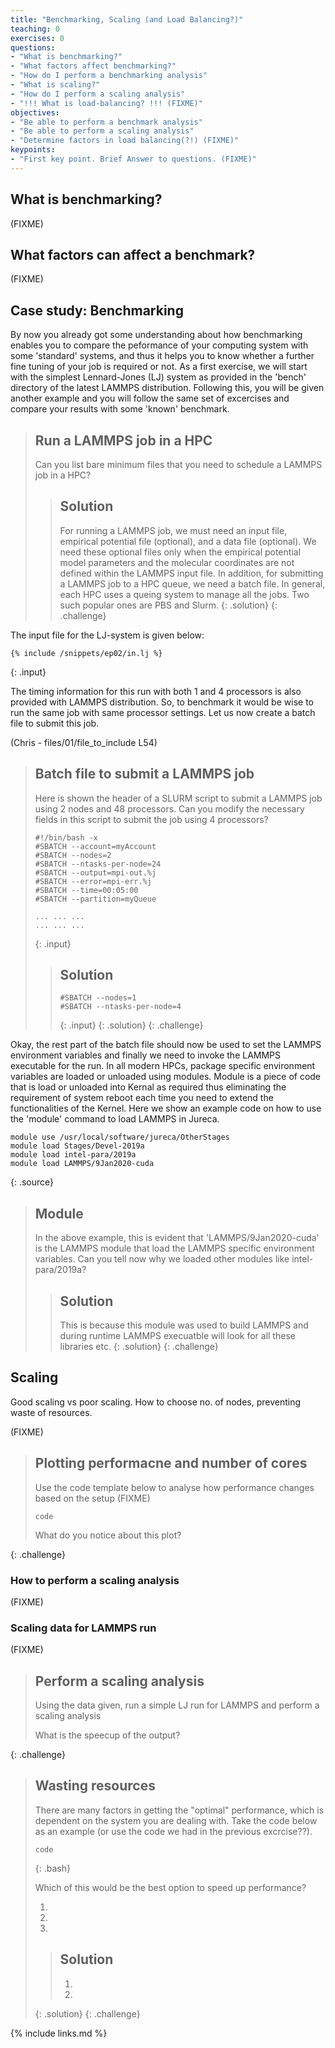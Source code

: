 ```yaml
---
title: "Benchmarking, Scaling (and Load Balancing?)"
teaching: 0
exercises: 0
questions:
- "What is benchmarking?"
- "What factors affect benchmarking?"
- "How do I perform a benchmarking analysis"
- "What is scaling?"
- "How do I perform a scaling analysis"
- "!!! What is load-balancing? !!! (FIXME)"
objectives:
- "Be able to perform a benchmark analysis"
- "Be able to perform a scaling analysis"
- "Determine factors in load balancing(?!) (FIXME)"
keypoints:
- "First key point. Brief Answer to questions. (FIXME)"
---
```


## What is benchmarking?

(FIXME)

## What factors can affect a benchmark?

(FIXME)

## Case study: Benchmarking

By now you already got some understanding about how benchmarking enables you to compare the peformance of your computing system with some 'standard' systems, and thus it helps you to know whether a further fine tuning of your job is required or not. 
As a first exercise, we will start with the simplest Lennard-Jones (LJ) system as provided in the 'bench' directory of the latest LAMMPS distribution. Following this, you will be given another example and you will follow the same set of excercises and compare your results with some 'known' benchmark.

> ## Run a LAMMPS job in a HPC
> Can you list bare minimum files that you need to schedule a LAMMPS job in a HPC?
> > ## Solution
> > For running a LAMMPS job, we must need an input file, empirical potential file (optional), and a data file (optional). We need these optional files only when the empirical potential model parameters and the molecular coordinates are not defined within the LAMMPS input file. In addition, for submitting a LAMMPS job to a HPC queue, we need a batch file. In general, each HPC uses a queing system to manage all the jobs. Two such popular ones are PBS and Slurm. 
> {: .solution}
{: .challenge}

The input file for the LJ-system is given below: 
```
{% include /snippets/ep02/in.lj %}
```
{: .input}


The timing information for this run with both 1 and 4 processors is also provided with LAMMPS distribution. So, to benchmark it would be wise to run the same job with same processor settings. Let us now create a batch file to submit this job. 

(Chris - files/01/file_to_include L54)
> ## Batch file to submit a LAMMPS job
>
> Here is shown the header of a SLURM script to submit a LAMMPS job using 2 nodes and 48 processors. Can you modify the necessary fields in this script to submit the job using 4 processors?
>
> ~~~
> #!/bin/bash -x
> #SBATCH --account=myAccount
> #SBATCH --nodes=2
> #SBATCH --ntasks-per-node=24
> #SBATCH --output=mpi-out.%j
> #SBATCH --error=mpi-err.%j
> #SBATCH --time=00:05:00
> #SBATCH --partition=myQueue
>
> ... ... ...
> ... ... ...
> ~~~
> {: .input}
> 
> > ## Solution
> > ~~~
> > #SBATCH --nodes=1
> > #SBATCH --ntasks-per-node=4
> > ~~~
> > {: .input}
> {: .solution}
{: .challenge}

Okay, the rest part of the batch file should now be used to set the LAMMPS environment variables and finally we need to invoke the LAMMPS executable for the run. In all modern HPCs, package specific environment variables are loaded or unloaded using modules. Module is a piece of code that is load or unloaded into Kernal as required thus eliminating the requirement of system reboot each time you need to extend the functionalities of the Kernel. Here we show an example code on how to use the 'module' command to load LAMMPS in Jureca.

~~~
module use /usr/local/software/jureca/OtherStages
module load Stages/Devel-2019a
module load intel-para/2019a
module load LAMMPS/9Jan2020-cuda
~~~
{: .source}

> ## Module 
>
> In the above example, this is evident that 'LAMMPS/9Jan2020-cuda' is the LAMMPS module that load the LAMMPS specific environment variables. Can you tell now why we loaded other modules like intel-para/2019a?
>
> > ## Solution
> > This is because this module was used to build LAMMPS and during runtime LAMMPS execuatble will look for all these libraries etc. 
> {: .solution}
{: .challenge}


## Scaling

Good scaling vs poor scaling. How to choose no. of nodes, preventing waste of resources.

(FIXME)

> ## Plotting performacne and number of cores
> 
> Use the code template below to analyse how performance changes based on the setup (FIXME)
> 
> ```
> code
> ```
> What do you notice about this plot?
>
{: .challenge}

### How to perform a scaling analysis

(FIXME)

### Scaling data for LAMMPS run

(FIXME)

> ## Perform a scaling analysis
>
> Using the data given, run a simple LJ run for LAMMPS and perform a scaling analysis
>
> What is the speecup of the output?
>
{: .challenge}

> ## Wasting resources
> 
> There are many factors in getting the "optimal" performance, which is dependent on the system you are dealing with. Take the code below as an example (or use the code we had in the previous excrcise??).
>
> ```
> code
> ```
> {: .bash}
>
> Which of this would be the best option to speed up performance?
> 
> 1. 
> 2. 
> 3. 
> > ## Solution
> > 
> > 1. 
> > 2. 
> {: .solution}
{: .challenge}

{% include links.md %}
